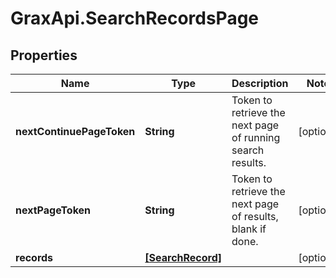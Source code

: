 # GraxApi.SearchRecordsPage

## Properties
Name | Type | Description | Notes
------------ | ------------- | ------------- | -------------
**nextContinuePageToken** | **String** | Token to retrieve the next page of running search results. | [optional] 
**nextPageToken** | **String** | Token to retrieve the next page of results, blank if done. | [optional] 
**records** | [**[SearchRecord]**](SearchRecord.md) |  | [optional] 
